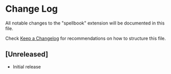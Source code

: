 # Change Log

All notable changes to the "spellbook" extension will be documented in this file.

Check [Keep a Changelog](http://keepachangelog.com/) for recommendations on how to structure this file.

## [Unreleased]

- Initial release